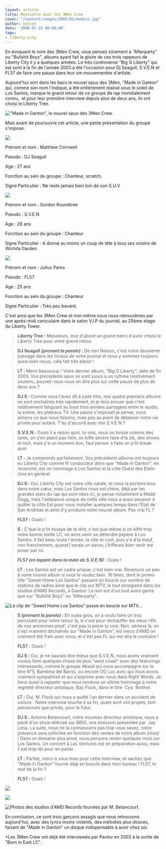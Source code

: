 ```yaml
---
layout: article
title: Rencontre avec les 3Men Crew
cover: "/content/images/2005/01/madein.jpg"
author: nelson
date: '2006-07-22 00:00:00'
tags:
- liberty-city
---
```


En évoquant le nom des 3Men Crew, vous pensez sûrement à "Afterparty" ou "Bullshit Boyz", albums ayant fait la gloire de ces trois rappeurs de Liberty City il y a quelques années. Le très controversé "Big G Liberty" qui est sorti à la fin de l'année 2003 a été l'occasion pour Dj Seagull, S.V.E.N et FL57 de faire une pause dans leur vie mouvementée d'artiste.

Aujourd'hui sort dans les bacs le nouvel opus des 3Men, "Made in Ganton" qui, comme son nom l'indique, a été entièrement réalisé sous le soleil de Los Santos, marque le grand retour de ce groupe de rap mondialement connu,&nbsp; et pour leur première interview depuis plus de deux ans, ils ont choisi le Liberty Tree.

!["Made in Ganton", le nouvel opus des 3Men Crew.](  /content/images/2005/01/madein.jpg)

Mais avant de poursuivre cet article, une petite présentation du groupe s'impose.

![](  /content/images/2005/01/djseagull.jpg)

Prénom et nom : Matthew Cornwell

Pseudo : DJ Seagull

Age : 27 ans

Fonction au sein du groupe : Chanteur, scratch.

Signe Particulier : Ne reste jamais bien loin de son S.U.V

![](  /content/images/2005/01/SVEN.jpg)

Prénom et nom : Gordon Roundtree

Pseudo : S.V.E.N

Age : 28 ans

Fonction au sein du groupe : Chanteur

Signe Particulier : A donné au moins un coup de tête à tous ses voisins de Wichita Garden.

![](  /content/images/2005/01/FL57.jpg)

Prénom et nom : Julius Parks

Pseudo : FL57

Age : 25 ans

Fonction au sein du groupe : Chanteur

Signe Particulier : Très peu bavard.

C'est ainsi que les 3Men Crew et moi-même nous nous&nbsp;retrouvâmes par une après-midi caniculaire dans le salon V.I.P du journal, au 25ème étage du Liberty Tower.

> **Liberty Tree :** Messieurs, tout d'abord un grand merci d'avoir choisi le Liberty Tree pour votre grand retour.

> **DJ Seagull _(prenant la parole)_ :** De rien Nelson, c'est notre deuxième passage dans les locaux de votre journal et nous y sommes toujours aussi bien reçus, cela fait très plaisir !

> **LT :** Merci beaucoup ! Votre dernier album, "Big G Liberty"; date de fin 2003. Vos précédents opus se sont suivis à un rythme relativement soutenu, pouvez-vous nous en dire plus sur cette pause de plus de deux ans ?

> **DJ S :** Comme vous l'avez dit&nbsp;à juste titre, nos quatre premiers albums se sont enchaînés très rapidement, et je dois avouer que c'est relativement fatiguant au bout trois années partagées entre le studio, la scène, les plateaux TV. Une pause s'imposait je pense, nous aimons ce que nous faisons, mais pas au point de délaisser notre vie privée pour autant. T'es d'accord avec moi S.V.E.N ?

> **S.V.E.N :** Ouais il a raison quoi, tu vois, nous on bosse comme des tarés, on s'en plaint pas hein, on kiffe sévère faire d'la zik, des shows et tout, mais y'a un moment bon, faut penser à faire un p'tit break quoi.

> **LT :** Je comprends parfaitement. Vos précédents albums ont toujours eu Liberty City comme fil conducteur alors que "Made in Ganton"; en revanche, est un hommage à Los Santos et la côte Ouest des Etats-Unis en général.

> **DJ S :** Oui, Liberty City est notre ville natale, et nous la portons tous dans notre cœur, mais Los Santos nous est chère, déjà par les grandes stars du rap qui sont nées ici, je pense notamment à Madd Dogg, mais l'ambiance unique de cette ville nous a aussi pousser à quitter la côte Est pour nous installer quelques temps dans l'Etat de San Andreas et ainsi d'y produire notre nouvel album. Pas vrai FL ?

> **FL57 :** Ouais !

> **S :** C'que le p'tit essaye de te dire, c'est que même si on kiffe trop notre bonne vieille LC, on aime venir se détendre pépère à Los Santos. Il fait beau toute l'année, la ville et cool, puis y'a d'la meuf, non franchement, quand j'serais un daron, j'kifferais bien venir me poser par ici.

> **FL57 _(en tapant dans la main de S.V.E.N)_ :** Ouais !

> **LT :** Los Santos est un cadre unique, c'est bien vrai. Revenons un peu à votre nouvel album si vous le voulez bien. 16 titres, dont le promo title "Sweet Home Los Santos" passant en boucle sur nombre de stations de radios ainsi que le clip sur MTV, le tout enregistré dans les studios d'AMD Records, à Ganton. Le son est d'un tout autre genre que sur "Bullshit Boyz" ou "Afterparty".

![Le clip de "Sweet Home Los Santos" passe en boucle sur MTV...](  /content/images/2005/01/MTV.jpg)

> **S _(prenant la parole)_ :** Eh ouais gros, on a voulu faire un truc percutant pour notre retour là, si c'est pour réchauffer les vieux riffs de nos anciennes prod', c'est pas la peine tu vois. Non, sérieux là, on s'est vraiment déchaînés sur "Made in Ganton", les mecs d'AMD on vraiment été frais avec nous, et c'est pas FL qui me dira le contraire !

> **FL57 :** Ouais !

> **DJ S :** Oui, je ne saurais dire mieux que S.V.E.N, nous avons vraiment voulus faire quelques chose de plus "west coast" avec des featurings intéressants, comme le groupe Akwid qui nous accompagne sur le titre N°5, Bambina del Barrio, ou encore OG Loc avec qui nous avons vraiment sympathisé et qui s'exprime avec nous dans Right Words. Je tiens aussi à rappeler que nous rendons un ultime hommage à notre regretté directeur artistique, Baz Flock, dans le titre&nbsp; Cya&nbsp; Brother.

> **LT :** Oui, M. Flock qui nous a quitté l'an dernier dans un accident de voiture.&nbsp; Notre interview touche à sa fin, quels sont vos projets, tant personnels que privés, pour le futur.

> **DJ S :** Antoine Betancourt, notre nouveau directeur artistique, nous a parlé d'un show télévisé sur BBS1, une émission présentée par&nbsp; Jay Lena. La suite, nous ne la connaissons pas trop vous savez, notre présence sera sollicitée en fonction des ventes de notre album _(rires)_ ! Dans un domaine plus privé, nous pensons rester quelques mois sur Los Santos. Un concert à Las Venturas est en préparation aussi, mais il est trop tôt pour en parler.

> **LT :** Parfait, merci à vous trois pour cette interview, et sachez que "Made in Ganton" tourne déjà en boucle dans mon bureau ! FL57, le mot de la fin ?

> **FL57 :** Ouais !

![](  /content/images/2005/01/gantonprod.jpg)

![](  /content/images/2005/01/stud1.jpg)

![Photos des studios d'AMD Records fournies par M. Betancourt.](  /content/images/2005/01/stud2.jpg)

En conclusion, ce sont trois garçons assagis que nous retrouvons aujourd'hui, avec des lyrics moins violents, des mélodies plus douces, faisant de "Made in Ganton" un disque indispensable à avoir chez soi.

\*Les 3Men Crew ont déjà été interviewés par Pavlov en 2003 à la sortie de "Born in East LC".

<!--kg-card-end: markdown-->
